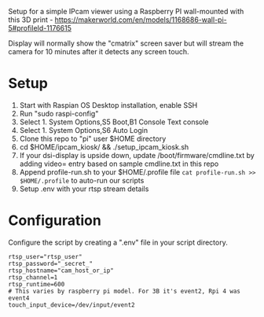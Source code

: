 Setup for a simple IPcam viewer using a Raspberry PI wall-mounted with this 3D print -
https://makerworld.com/en/models/1168686-wall-pi-5#profileId-1176615

Display will normally show the "cmatrix" screen saver but will stream the camera for 10 minutes
after it detects any screen touch.

# Setup
1. Start with Raspian OS Desktop installation, enable SSH
1. Run "sudo raspi-config"
1. Select 1. System Options,S5 Boot,B1 Console Text console
1. Select 1. System Options,S6 Auto Login
1. Clone this repo to "pi" user $HOME directory 
1. cd $HOME/ipcam_kiosk/ && ./setup_ipcam_kiosk.sh
1. If your dsi-display is upside down, update /boot/firmware/cmdline.txt by adding video= entry based on sample cmdline.txt in this repo 
1. Append profile-run.sh to your $HOME/.profile file `cat profile-run.sh >> $HOME/.profile` to auto-run our scripts
1. Setup .env with your rtsp stream details

# Configuration
Configure the script by creating a ".env" file in your script directory. 
```
rtsp_user="rtsp_user"
rtsp_password="_secret_"
rtsp_hostname="cam_host_or_ip"
rtsp_channel=1
rtsp_runtime=600
# This varies by raspberry pi model. For 3B it's event2, Rpi 4 was event4
touch_input_device=/dev/input/event2
```
